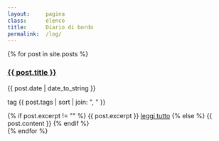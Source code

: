 ```yaml
---
layout:     pagina
class:      elenco
title:      Diario di bordo
permalink:  /log/
---
```


<section class="elenco post">
    {% for post in site.posts %}
        <div class="log">
            <a class="more" href="{{ post.url }}">
                <h3>{{ post.title }}</h3>
            </a>
            <p class="data">{{ post.date | date_to_string }}</p>
            <p class="tag"><label>tag</label> {{ post.tags | sort | join: ", " }}</p>
            {% if post.excerpt != "" %}
                {{ post.excerpt }}
                <a class="more" href="{{ post.url | relative_url}}">leggi tutto</a>
            {% else %}
                {{ post.content }}
            {% endif %}
        </div>
    {% endfor %}
</section>
